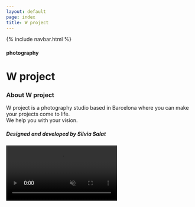 ```yaml
---
layout: default
page: index
title: W project
---
```


{% include navbar.html %}

<div class="home-section">
<div class="home-text-container">
    <h4 class="home-tag">photography</h4>
    <h1 class="home-title">W project</h1>
    <h3 class="home-button">About W project</h3>
    <p class="home-parag">W project is a photography studio based in Barcelona where you can make your projects come to life.
<br>We help you with your vision.</p>
    <h5 class="footer">Designed and developed by <span class="span-footer">Silvia Salat</span></h5>
</div>
    <div class="home-video-container">  
        <video muted autoplay loop>
            <source src="/assets/images/home.mp4" type="video/mp4">
        </video>
    </div> 
</div>
